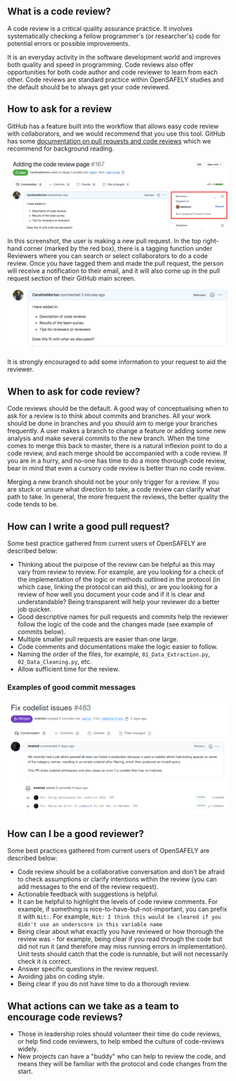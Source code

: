 ## What is a code review?

A code review is a critical quality assurance practice. It involves systematically
checking a fellow programmer's (or researcher's) code for potential errors or possible 
improvements. 

It is an everyday activity in the software development world and improves
both quality and speed in programming. Code reviews also offer opportunities for both code author and code reviewer to learn from each other. Code reviews are standard practice within OpenSAFELY studies and the default should be to always get your code reviewed.

## How to ask for a review

GitHub has a feature built into the workflow that allows easy code review with collaborators, and we would recommend 
that you use this tool. GitHub has some [documentation on pull requests and code reviews](https://docs.github.com/en/github/collaborating-with-issues-and-pull-requests/about-pull-request-reviews) which we recommend for background reading.

![image](./images/code-review-main.png)

In this screenshot, the user is making a new pull request. In the top right-hand corner (marked by the
red box), there is a tagging function under Reviewers where you can search or select collaborators to do a code review. 
Once you have tagged them and made the pull request, the person will receive a notification to their
email, and it will also come up in the pull request section of their GitHub main screen.

![image](./images/pr-desc.png)

It is strongly encouraged to add some information to 
your request to aid the reviewer. 
 
## When to ask for code review?

Code reviews should be the default. A good way of conceptualising when to ask for a review is to think about commits and branches. All your work should be done in branches and you should aim to 
merge your branches frequently. A user makes a branch to change a feature or adding some new analysis and make several commits to the new branch. When the time comes to merge this back to master, there is a natural inflexion point to do a code review, and each merge should be 
accompanied with a code review. If you are in a hurry, and no-one has time to do a more thorough 
code review, bear in mind that even a cursory code review is better than no code review. 

Merging a new branch should not be your only trigger for a review. If you are stuck or unsure what direction to take, a code review can clarify what path to take. In general, the more frequent the reviews, the better quality the code tends to be. 

## How can I write a good pull request?
Some best practice gathered from current users of OpenSAFELY are described below:

 - Thinking about the purpose of the review can be helpful as this may
vary from review to review. For example, are you looking for a check of the implementation of the logic or methods
outlined in the protocol (in which case, linking the protocol can aid this), or are you looking for a
review of how well you document your code and if it is clear and understandable? Being transparent
will help your reviewer do a better job quicker.
- Good descriptive names for pull requests and commits help the reviewer follow the logic of the code and the changes made (see example of commits below).
- Multiple smaller pull requests are easier than one large.
- Code comments and documentations make the logic easier to follow.
- Naming the order of the files, for example, `01_Data_Extraction.py`, `02_Data_Cleaning.py`, etc.
- Allow sufficient time for the review.

### Examples of good commit messages
![image](./images/good-pr-pic.png)

## How can I be a good reviewer?
Some best practices gathered from current users of OpenSAFELY are described below:

- Code review should be a collaborative conversation and don't be afraid to check assumptions or clarify intentions within the review (you can add messages to the end of the review request).
- Actionable feedback with suggestions is helpful.
- It can be helpful to highlight the levels of code review comments. For example,
if something is nice-to-have-but-not-important, you can prefix it with `Nit:`. For example,
`Nit: I think this would be cleared if you didn't use an underscore in this variable name`
- Being clear about what exactly you have reviewed or how thorough the review was - for example, being clear if you read through the code but did not run it (and therefore may miss running errors in implementation). Unit tests should catch that the code is runnable, but will not necessarily check it is correct.
- Answer specific questions in the review request.
- Avoiding jabs on coding style.
- Being clear if you do not have time to do a thorough review.

## What actions can we take as a team to encourage code reviews?

- Those in leadership roles should volunteer their time do code reviews, or help find code reviewers, to help embed the culture of code-reviews widely.
- New projects can have a "buddy" who can help to review the code, and means they will be familiar with the protocol and code changes from the start.

